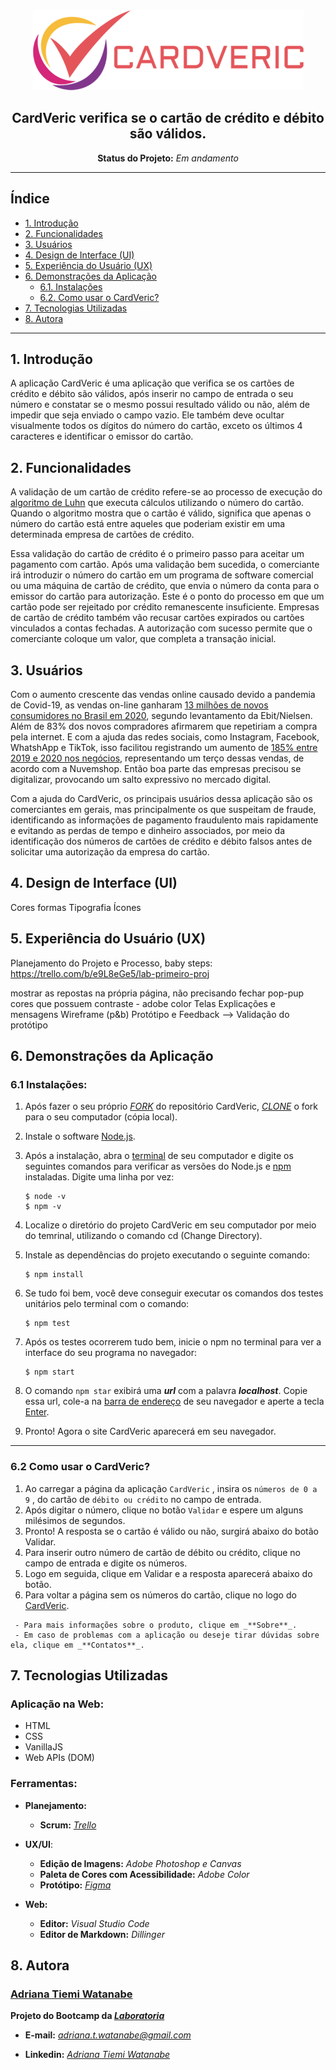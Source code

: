 <div align="center">
   <img alt="logo-CardVeric" src="/src/img/logo-pequeno.png">

## CardVeric verifica se o cartão de crédito e débito são válidos.

**Status do Projeto:** *Em andamento*
  
</div>

---

## Índice

- [1. Introdução](#1-introdução)
- [2. Funcionalidades](#2-funcionalidades)
- [3. Usuários](#3-usuários)
- [4. Design de Interface (UI)](#4-design-de-interface-ui)
- [5. Experiência do Usuário (UX)](#5-experiência-do-usuário-ux)
- [6. Demonstrações da Aplicação](#6-demonstrações-da-aplicação)
  - [6.1. Instalações](#6.1-instalações)
  - [6.2. Como usar o CardVeric?](#6.2-como-usar-o-cardveric?)
- [7. Tecnologias Utilizadas](#7-tecnologias-utilizadas)
- [8. Autora](#8-autora)

---

## 1. Introdução

A aplicação CardVeric é uma aplicação que verifica se os cartões de crédito e débito são válidos, após inserir no campo de entrada o seu número e constatar se o mesmo possui resultado válido ou não, além de impedir que seja enviado o campo vazio. Ele também deve ocultar visualmente todos os dígitos do número do cartão, exceto os últimos 4 caracteres e identificar o emissor do cartão.

## 2. Funcionalidades

A validação de um cartão de crédito refere-se ao processo de execução do [algoritmo de Luhn](https://en.wikipedia.org/wiki/Luhn_algorithm) que executa cálculos utilizando o número do cartão. Quando o algoritmo mostra que o cartão é válido, significa que apenas o número do cartão está entre aqueles que poderiam existir em uma determinada empresa de cartões de crédito.
    
Essa validação do cartão de crédito é o primeiro passo para aceitar um pagamento com cartão. Após uma validação bem sucedida, o comerciante irá introduzir o número do cartão em um programa de software comercial ou uma máquina de cartão de crédito, que envia o número da conta para o emissor do cartão para autorização. Este é o ponto do processo em que um cartão pode ser rejeitado por crédito remanescente insuficiente. Empresas de cartão de crédito também vão recusar cartões expirados ou cartões vinculados a contas fechadas. A autorização com sucesso permite que o comerciante coloque um valor, que completa a transação inicial. 

## 3. Usuários

Com o aumento crescente das vendas online causado devido a pandemia de Covid-19, as vendas on-line ganharam [13 milhões de novos consumidores no Brasil em 2020](https://g1.globo.com/economia/tecnologia/noticia/2021/03/29/faturamento-de-lojas-on-line-cresce-41percent-em-2020-maior-alta-em-13-anos.ghtml), segundo levantamento da Ebit/Nielsen. Além de 83% dos novos compradores afirmarem que repetiriam a compra pela internet. E com a ajuda das redes sociais, como Instagram, Facebook, WhatshApp e TikTok, isso facilitou  registrando um aumento de [185% entre 2019 e 2020 nos negócios](https://mercadoeconsumo.com.br/2021/02/23/vendas-no-e-commerce-pelas-redes-sociais-saltam-de-22-para-34-em-2020/), representando um terço dessas vendas, de acordo com a Nuvemshop. Então boa parte das empresas precisou se digitalizar, provocando um salto expressivo no mercado digital.

Com a ajuda do CardVeric, os principais usuários dessa aplicação são os comerciantes em gerais, mas principalmente os que suspeitam de fraude, identificando as informações de pagamento fraudulento mais rapidamente e evitando as perdas de tempo e dinheiro associados, por meio da identificação dos números de cartões de crédito e débito falsos antes de solicitar uma autorização da empresa do cartão. 

## 4. Design de Interface (UI)

Cores
formas
Tipografia
Ícones



## 5. Experiência do Usuário (UX)

Planejamento do Projeto e Processo, baby steps: https://trello.com/b/e9L8eGe5/lab-primeiro-proj

mostrar as repostas na própria página, não precisando fechar pop-pup
cores que possuem contraste - adobe color
Telas
Explicações e mensagens
Wireframe (p&b)
Protótipo e Feedback --> Validação do protótipo




## 6. Demonstrações da Aplicação

   ### 6.1 Instalações:

   1. Após fazer o seu próprio _[FORK](https://docs.github.com/en/get-started/quickstart/fork-a-repo)_ do repositório CardVeric, _[CLONE](https://docs.github.com/en/repositories/creating-and-managing-repositories/cloning-a-repository)_ o fork para o seu computador (cópia local).
   2. Instale o software [Node.js](https://nodejs.org/en/).
   3. Após a instalação, abra o [terminal](https://www.programaria.org/o-que-e-o-terminal-ou-venha-conhecer-tela-preta/) de seu computador e digite os seguintes comandos para verificar as versões do Node.js e [npm](https://docs.npmjs.com/) instaladas. Digite uma linha por vez:

      ```
      $ node -v
      $ npm -v 
      ```
 
   3. Localize o diretório do projeto CardVeric em seu computador por meio do temrinal, utilizando o comando cd (Change Directory).
   4. Instale as dependências do projeto executando o seguinte comando:

      ```
      $ npm install
      ```
   5. Se tudo foi bem, você deve conseguir executar os comandos dos testes unitários pelo terminal com o comando:
    
      ```
      $ npm test
      ```
      
   7. Após os testes ocorrerem tudo bem, inicie o npm no terminal para ver a interface do seu programa no navegador:
   
      ```
      $ npm start
      ```
   6. O comando `npm star` exibirá uma _**url**_ com a palavra _**localhost**_. Copie essa url, cole-a na [barra de endereço](https://pt.wikipedia.org/wiki/Barra_de_endere%C3%A7o) de seu navegador e aperte a tecla [Enter](https://pt.wikipedia.org/wiki/Enter_(tecla)).
   7. Pronto! Agora o site CardVeric aparecerá em seu navegador.

   ---
   
   ### 6.2 Como usar o CardVeric?

   1. Ao carregar a página da aplicação `CardVeric` , insira os `números de 0 a 9` , do cartão de `débito ou crédito` no campo de entrada.
   2. Após digitar o número, clique no botão `Validar` e espere um alguns milésimos de segundos.
   3. Pronto! A resposta se o cartão é válido ou não, surgirá abaixo do botão Validar.
   4. Para inserir outro número de cartão de débito ou crédito, clique no campo de entrada e digite os números.
   5. Logo em seguida, clique em Validar e a resposta aparecerá abaixo do botão.
   6. Para voltar a página sem os números do cartão, clique no logo do [CardVeric](/src/img/logo-pequeno.png).
   
     - Para mais informações sobre o produto, clique em _**Sobre**_.
     - Em caso de problemas com a aplicação ou deseje tirar dúvidas sobre ela, clique em _**Contatos**_.  

## 7. Tecnologias Utilizadas

### Aplicação na Web:
- HTML
- CSS
- VanillaJS
- Web APIs (DOM)

### Ferramentas:
- **Planejamento:**
   - **Scrum:** _[Trello](https://trello.com/b/e9L8eGe5)_ 

- **UX/UI**:
   - **Edição de Imagens:** _Adobe Photoshop e Canvas_
   - **Paleta de Cores com Acessibilidade:** _Adobe Color_
   - **Protótipo:**  _[Figma](https://www.figma.com/proto/FAdITvw78jNMkHuW1GwmJT/Card-Validation?node-id=38%3A142&starting-point-node-id=38%3A142)_

- **Web:**
   - **Editor:** _Visual Studio Code_
   - **Editor de Markdown:** _Dillinger_

## 8. Autora

### [Adriana Tiemi Watanabe](https://github.com/adrianatwatanabe)

**Projeto do Bootcamp da _[Laboratoria](https://hub.laboratoria.la/br)_**

- **E-mail:** _[adriana.t.watanabe@gmail.com](mailto:adriana.t.watanabe@gmail.com)_

- **Linkedin:** _[Adriana Tiemi Watanabe](https://www.linkedin.com/in/adrianatwatanabe/)_





